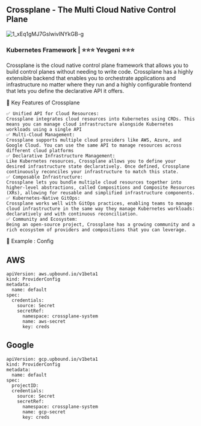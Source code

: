 ## Crossplane - The Multi Cloud Native Control Plane
![1_xEq1gMJ7GslwivINYkGB-g](https://github.com/user-attachments/assets/daba80a7-fbf7-4d07-a667-7c8423553ca3)

### Kubernetes Framework | ⭐⭐⭐ Yevgeni ⭐⭐⭐
Crossplane is the cloud native control plane framework that allows you to build control planes without needing to write code. Crossplane has a highly extensible backend that enables you to orchestrate applications and infrastructure no matter where they run and a highly configurable frontend that lets you define the declarative API it offers.

🚀 Key Features of Crossplane 

```
✅ Unified API for Cloud Resources:
Crossplane integrates cloud resources into Kubernetes using CRDs. This means you can manage cloud infrastructure alongside Kubernetes workloads using a single API
✅ Multi-Cloud Management:
Crossplane supports multiple cloud providers like AWS, Azure, and Google Cloud. You can use the same API to manage resources across different cloud platforms
✅ Declarative Infrastructure Management:
Like Kubernetes resources, Crossplane allows you to define your desired infrastructure state declaratively. Once defined, Crossplane continuously reconciles your infrastructure to match this state.
✅ Composable Infrastructure:
Crossplane lets you bundle multiple cloud resources together into higher-level abstractions, called Compositions and Composite Resources (XRs), allowing for reusable and simplified infrastructure components.
✅ Kubernetes-Native GitOps:
Crossplane works well with GitOps practices, enabling teams to manage cloud infrastructure in the same way they manage Kubernetes workloads: declaratively and with continuous reconciliation.
✅ Community and Ecosystem:
Being an open-source project, Crossplane has a growing community and a rich ecosystem of providers and compositions that you can leverage.
```

🔨 Example : Config 

## AWS
```
apiVersion: aws.upbound.io/v1beta1
kind: ProviderConfig
metadata:
  name: default
spec:
  credentials:
    source: Secret
    secretRef:
      namespace: crossplane-system
      name: aws-secret
      key: creds
```
## Google
```
apiVersion: gcp.upbound.io/v1beta1
kind: ProviderConfig
metadata:
  name: default
spec:
  projectID: 
  credentials:
    source: Secret
    secretRef:
      namespace: crossplane-system
      name: gcp-secret
      key: creds
```
